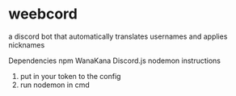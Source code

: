 # weebcord
a discord bot that automatically translates usernames and applies nicknames

Dependencies
npm
WanaKana
Discord.js
nodemon
instructions
1.  put in your token to the config
2.  run nodemon in cmd 
